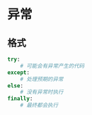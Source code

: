 <!--
 * @Description: 
 * @Version: 
 * @Autor: dmjcb
 * @Email:  
 * @QQ: 1061299112
 * @Date: 2021-01-25 22:06:50
 * @LastEditors: dmjcb
 * @LastEditTime: 2023-04-17 15:19:32
-->

# 异常

## 格式

```py
try:
    # 可能会有异常产生的代码
except:
    # 处理预期的异常
else:
    # 没有异常时执行
finally:
    # 最终都会执行
```